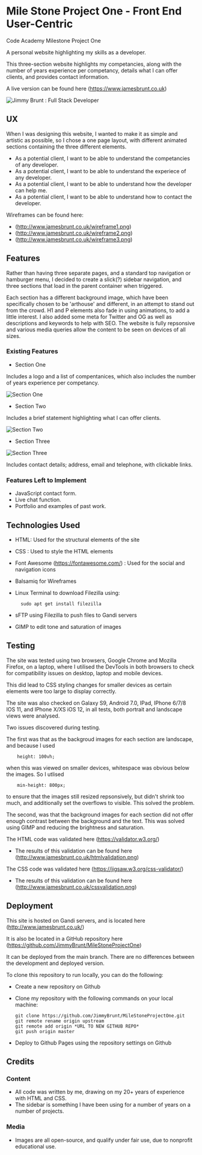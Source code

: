 # Mile Stone Project One - Front End User-Centric

Code Academy Milestone Project One

A personal website highlighting my skills as a developer.

This three-section website highlights my competancies, along with the number of years experience per competancy, details what I can offer clients, and provides contact information.

A live version can be found here (https://www.jamesbrunt.co.uk)

![Jimmy Brunt : Full Stack Developer](/assets/images/screenshot.png)

## UX

When I was designing this website, I wanted to make it as simple and artistic as possible, so I chose a one page layout, with different animated sections containing the three different elements.

- As a potential client, I want to be able to understand the competancies of any developer.
- As a potential client, I want to be able to understand the experiece of any developer.
- As a potential client, I want to be able to understand how the developer can help me.
- As a potential client, I want to be able to understand how to contact the developer.

Wireframes can be found here:

 - (http://www.jamesbrunt.co.uk/wireframe1.png)
 - (http://www.jamesbrunt.co.uk/wireframe2.png)
 - (http://www.jamesbrunt.co.uk/wireframe3.png)

## Features

Rather than having three separate pages, and a standard top navigation or hamburger menu, I decided to create a slick(?) sidebar navigation, and three sections that load in the parent container when triggered.

Each section has a different background image, which have been specifically chosen to be 'arthouse' and different, in an attempt to stand out from the crowd. H1 and P elements also fade in using animations, to add a little interest. I also added some meta for Twitter and OG as well as descriptions and keywords to help with SEO. The website is fully repsonsive and various media queries allow the content to be seen on devices of all sizes.

### Existing Features

- Section One

Includes a logo and a list of compentanices, which also includes the number of years experience per competancy.

![Section One](/assets/images/small_screenshot_section1.png)

- Section Two

Includes a brief statement highlighting what I can offer clients.

![Section Two](/assets/images/small_screenshot_section2.png)

- Section Three 

![Section Three](/assets/images/small_screenshot_section3.png)

Includes contact details; address, email and telephone, with clickable links.

### Features Left to Implement

- JavaScript contact form.
- Live chat function.
- Portfolio and examples of past work.

## Technologies Used

- HTML: Used for the structural elements of the site

- CSS : Used to style the HTML elements

- Font Awesome (https://fontawesome.com/) : Used for the social and navigation icons

- Balsamiq for Wireframes

- Linux Terminal to download Filezilla using: 

        sudo apt get install filezilla


- sFTP using Filezilla to push files to Gandi servers

- GIMP to edit tone and saturation of images

## Testing

The site was tested using two browsers, Google Chrome and Mozilla Firefox, on a laptop, where I utilised the DevTools in both browsers to check for compatibility issues on desktop, laptop and mobile devices. 

This did lead to CSS styling changes for smaller devices as certain elements were too large to display correctly. 

The site was also checked on Galaxy S9, Android 7.0, IPad, IPhone 6/7/8 IOS 11, and IPhone X/XS iOS 12, in all tests, both portrait and landscape views were analysed.

Two issues discovered during testing.

The first was that as the backgroud images for each section are landscape, and because I used 

        height: 100vh;

when this was viewed on smaller devices, whitespace was obvious below the images. So I utlised              
        
        min-height: 800px;
        
to ensure that the images still resized repsonsively, but didn't shrink too much, and additionally set the overflows to visible. This solved the problem.

The second, was that the background images for each section did not offer enough contrast between the background and the text. This was solved using GIMP and reducing the brightness and saturation.

The HTML code was validated here (https://validator.w3.org/)

- The results of this validation can be found here (http://www.jamesbrunt.co.uk/htmlvalidation.png)

The CSS code was validated here (https://jigsaw.w3.org/css-validator/)

- The results of this validation can be found here (http://www.jamesbrunt.co.uk/cssvalidation.png)

## Deployment

This site is hosted on Gandi servers, and is located here (http://www.jamesbrunt.co.uk/)

It is also be located in a GitHub repository here (https://github.com/JimmyBrunt/MileStoneProjectOne)

It can be deployed from the main branch. There are no differences between the development and deployed version.

To clone this repository to run locally, you can do the following:

- Create a new repository on Github
- Clone my repository with the following commands on your local machine:

    ```
    git clone https://github.com/JimmyBrunt/MileStoneProjectOne.git
    git remote rename origin upstream
    git remote add origin *URL TO NEW GITHUB REPO*
    git push origin master
    ```
    
- Deploy to Github Pages using the repository settings on Github

## Credits

### Content

- All code was written by me, drawing on my 20+ years of experience with HTML and CSS.
- The sidebar is something I have been using for a number of years on a number of projects.

### Media

- Images are all open-source, and qualify under fair use, due to nonprofit educational use.
